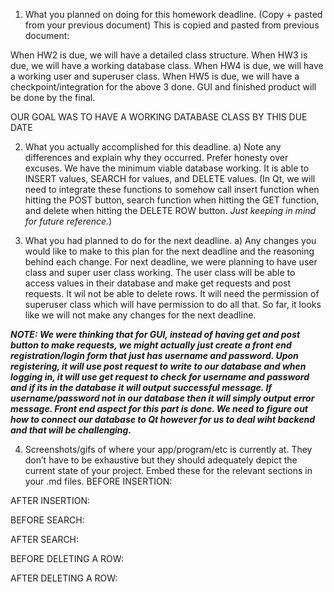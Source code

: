 1) What you planned on doing for this homework deadline. (Copy + pasted from your
previous document)
This is copied and pasted from previous document:

When HW2 is due, we will have a detailed class structure.
When HW3 is due, we will have a working database class.
When HW4 is due, we will have a working user and superuser class.
When HW5 is due, we will have a checkpoint/integration for the above 3 done.
GUI and finished product will be done by the final.

OUR GOAL WAS TO HAVE A WORKING DATABASE CLASS BY THIS DUE DATE

2) What you actually accomplished for this deadline.
a) Note any differences and explain why they occurred. Prefer honesty over
excuses.
We have the minimum viable database working. It is able to INSERT values, SEARCH for values, and DELETE values. (In Qt, we will need to integrate these functions to somehow call insert function when hitting the POST button, search function when hitting the GET function, and delete when hitting the DELETE ROW button. *Just keeping in mind for future reference.*) 

3) What you had planned to do for the next deadline.
a) Any changes you would like to make to this plan for the next deadline and the
reasoning behind each change.
For next deadline, we were planning to have user class and super user class working. The user class will be able to access values in their database and make get requests and post requests. It wil not be able to delete rows. It will need the permission of superuser class which will have permission to do all that. So far, it looks like we will not make any changes for the next deadline.

***NOTE: We were thinking that for GUI, instead of having get and post button to make requests, we might actually just create a front end registration/login form that just has username and password. Upon registering, it will use post request to write to our database and when logging in, it will use get request to check for username and password and if its in the database it will output successful message. If username/password not in our database then it will simply output error message. Front end aspect for this part is done.  We need to figure out how to connect our database to Qt however for us to deal wiht backend and that will be challenging.*** 

4) Screenshots/gifs of where your app/program/etc is currently at. They don’t have to be
exhaustive but they should adequately depict the current state of your project. Embed
these for the relevant sections in your .md files.
BEFORE INSERTION:

AFTER INSERTION:

BEFORE SEARCH:

AFTER SEARCH:

BEFORE DELETING A ROW:

AFTER DELETING A ROW:





